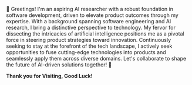 👋 Greetings! I'm an aspiring AI researcher with a robust foundation in software development, driven to elevate product outcomes through my expertise. With a background spanning software engineering and AI research, I bring a distinctive perspective to technology. My fervor for dissecting the intricacies of artificial intelligence positions me as a pivotal force in steering product strategies toward innovation. Continuously seeking to stay at the forefront of the tech landscape, I actively seek opportunities to fuse cutting-edge technologies into products and seamlessly apply them across diverse domains. Let's collaborate to shape the future of AI-driven solutions together! 🚀

**Thank you for Visiting, Good Luck!**
